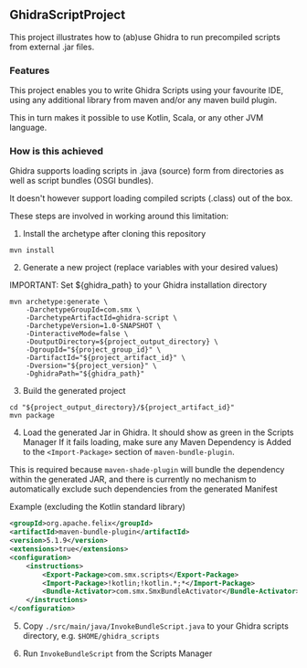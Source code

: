 ## GhidraScriptProject
This project illustrates how to (ab)use Ghidra to run precompiled scripts from external .jar files.

### Features
This project enables you to write Ghidra Scripts using your favourite IDE, using any additional library from maven and/or
any maven build plugin.

This in turn makes it possible to use Kotlin, Scala, or any other JVM language.

### How is this achieved
Ghidra supports loading scripts in .java (source) form from directories as well as script bundles (OSGI bundles).

It doesn't however support loading compiled scripts (.class) out of the box.

These steps are involved in working around this limitation:


1. Install the archetype after cloning this repository
```console
mvn install
```
2. Generate a new project (replace variables with your desired values)

IMPORTANT: Set ${ghidra_path} to your Ghidra installation directory
```console
mvn archetype:generate \
	-DarchetypeGroupId=com.smx \
	-DarchetypeArtifactId=ghidra-script \
	-DarchetypeVersion=1.0-SNAPSHOT \
	-DinteractiveMode=false \
	-DoutputDirectory=${project_output_directory} \
	-DgroupId="${project_group_id}" \
	-DartifactId="${project_artifact_id}" \
	-Dversion="${project_version}" \
	-DghidraPath="${ghidra_path}"
```

3. Build the generated project
```console
cd "${project_output_directory}/${project_artifact_id}"
mvn package
```

4. Load the generated Jar in Ghidra. It should show as green in the Scripts Manager
If it fails loading, make sure any Maven Dependency is Added to the `<Import-Package>` section of `maven-bundle-plugin`.

This is required because `maven-shade-plugin` will bundle the dependency within the generated JAR, and there is currently no mechanism to automatically exclude such dependencies from the generated Manifest

Example (excluding the Kotlin standard library)
```xml
<groupId>org.apache.felix</groupId>
<artifactId>maven-bundle-plugin</artifactId>
<version>5.1.9</version>
<extensions>true</extensions>
<configuration>
	<instructions>
		<Export-Package>com.smx.scripts</Export-Package>
		<Import-Package>!kotlin;!kotlin.*;*</Import-Package>
		<Bundle-Activator>com.smx.SmxBundleActivator</Bundle-Activator>
	</instructions>
</configuration>
```

5. Copy `./src/main/java/InvokeBundleScript.java` to your Ghidra scripts directory, e.g. `$HOME/ghidra_scripts`

6. Run `InvokeBundleScript` from the Scripts Manager
